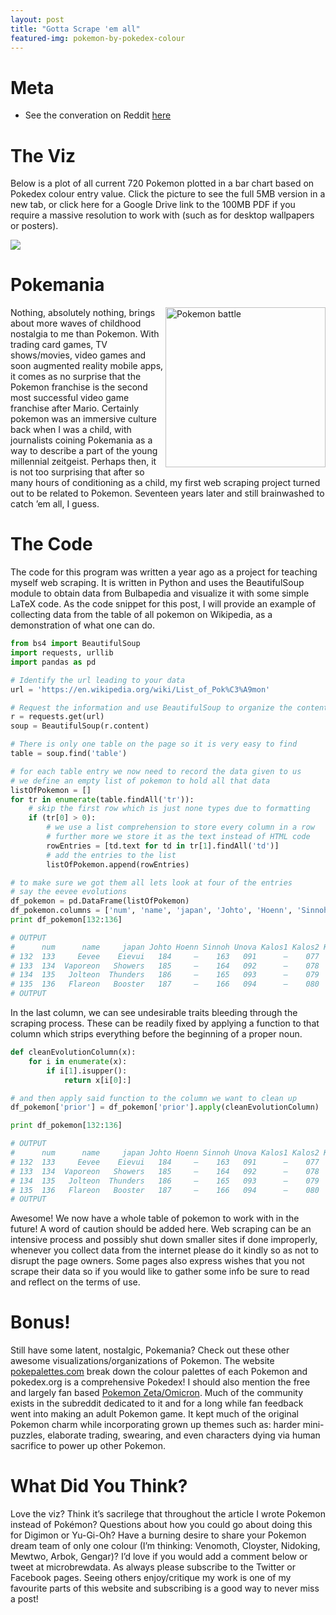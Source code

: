 ```yaml
---
layout: post
title: "Gotta Scrape 'em all"
featured-img: pokemon-by-pokedex-colour
---
```

# Meta
- See the converation on Reddit [here](https://www.reddit.com/r/dataisbeautiful/comments/3vnrjx/pokemon_plotted_by_pokedex_colour_entry_oc/)

# The Viz

Below is a plot of all current 720 Pokemon plotted in a bar chart based on Pokedex colour entry value.
Click the picture to see the full 5MB version in a new tab, or click here for a Google Drive link to the 100MB PDF if you require a massive resolution to work with (such as for desktop wallpapers or posters).

![](https://github.com/Brian-Yee/brian-yee.github.io/blob/master/assets/img/pics/pokemon-scrape/00-pokemon.png?raw=true)

# Pokemania
<img align="right" src="https://raw.githubusercontent.com/Brian-Yee/brian-yee.github.io/master/assets/img/pics/pokemon-scrape/01-pokemon-battle.jpg" alt="Pokemon battle" style="width: 256px;"/>
Nothing, absolutely nothing, brings about more waves of childhood nostalgia to me than Pokemon.
With trading card games, TV shows/movies, video games and soon augmented reality mobile apps, it comes as no surprise that the Pokemon franchise is the second most successful video game franchise after Mario.
Certainly pokemon was an immersive culture back when I was a child, with journalists coining Pokemania as a way to describe a part of the young millennial zeitgeist.
Perhaps then, it is not too surprising that after so many hours of conditioning as a child, my first web scraping project turned out to be related to Pokemon.
Seventeen years later and still brainwashed to catch ’em all, I guess.



# The Code
The code for this program was written a year ago as a project for teaching myself web scraping.
It is written in  Python and uses the BeautifulSoup module to obtain data from Bulbapedia and visualize it with some simple LaTeX code.
As the code snippet for this post, I will provide an example of collecting data from the table of all pokemon on Wikipedia, as a demonstration of what one can do.

```python
from bs4 import BeautifulSoup
import requests, urllib
import pandas as pd

# Identify the url leading to your data
url = 'https://en.wikipedia.org/wiki/List_of_Pok%C3%A9mon'

# Request the information and use BeautifulSoup to organize the content
r = requests.get(url)
soup = BeautifulSoup(r.content)

# There is only one table on the page so it is very easy to find
table = soup.find('table')

# for each table entry we now need to record the data given to us
# we define an empty list of pokemon to hold all that data
listOfPokemon = []
for tr in enumerate(table.findAll('tr')):
    # skip the first row which is just none types due to formatting
    if (tr[0] > 0):
        # we use a list comprehension to store every column in a row
        # further more we store it as the text instead of HTML code
        rowEntries = [td.text for td in tr[1].findAll('td')]
        # add the entries to the list
        listOfPokemon.append(rowEntries)

# to make sure we got them all lets look at four of the entries
# say the eevee evolutions 
df_pokemon = pd.DataFrame(listOfPokemon)
df_pokemon.columns = ['num', 'name', 'japan', 'Johto', 'Hoenn', 'Sinnoh', 'Unova', 'Kalos1', 'Kalos2', 'Kalos3', 'prior']
print df_pokemon[132:136]

# OUTPUT
#      num      name     japan Johto Hoenn Sinnoh Unova Kalos1 Kalos2 Kalos3      prior  
# 132  133     Eevee    Eievui   184     –    163   091      –    077      –    133aEgg  
# 133  134  Vaporeon   Showers   185     –    164   092      –    078      –  133bEevee  
# 134  135   Jolteon  Thunders   186     –    165   093      –    079      –  133cEevee  
# 135  136   Flareon   Booster   187     –    166   094      –    080      –  133dEevee 
# OUTPUT
```

In the last column, we can see undesirable traits bleeding through the scraping process.
These can be readily fixed by applying a function to that column which strips everything before the beginning of a proper noun.

```python
def cleanEvolutionColumn(x):
    for i in enumerate(x):
        if i[1].isupper():
            return x[i[0]:]

# and then apply said function to the column we want to clean up
df_pokemon['prior'] = df_pokemon['prior'].apply(cleanEvolutionColumn)

print df_pokemon[132:136]

# OUTPUT
#      num      name     japan Johto Hoenn Sinnoh Unova Kalos1 Kalos2 Kalos3  prior  
# 132  133     Eevee    Eievui   184     –    163   091      –    077      –    Egg  
# 133  134  Vaporeon   Showers   185     –    164   092      –    078      –  Eevee  
# 134  135   Jolteon  Thunders   186     –    165   093      –    079      –  Eevee  
# 135  136   Flareon   Booster   187     –    166   094      –    080      –  Eevee 
# OUTPUT
```

Awesome!
We now have a whole table of pokemon to work with in the future!
A word of caution should be added here.
Web scraping can be an intensive process and possibly shut down smaller sites if done improperly, whenever you collect data from the internet please do it kindly so as not to disrupt the page owners.
Some pages also express wishes that you not scrape their data so if you would like to gather some info be sure to read and reflect on the terms of use.

# Bonus!

Still have some latent, nostalgic, Pokemania?
Check out these other awesome visualizations/organizations of Pokemon.
The website [pokepalettes.com](www.pokepalettes.com) break down the colour palettes of each Pokemon and pokedex.org is a comprehensive Pokedex!
I should also mention the free and largely fan based [Pokemon Zeta/Omicron](https://zo.p-insurgence.com).
Much of the community exists in the subreddit dedicated to it and for a long while fan feedback went into making an adult Pokemon game.
It kept much of the original Pokemon charm while incorporating grown up themes such as: harder mini-puzzles, elaborate trading, swearing, and even characters dying via human sacrifice to power up other Pokemon.

# What Did You Think?

Love the viz?
Think it’s sacrilege that throughout the article I wrote Pokemon instead of Pokémon?
Questions about how you could go about doing this for Digimon or Yu-Gi-Oh?
Have a burning desire to share your Pokemon dream team of only one colour (I’m thinking: Venomoth, Cloyster, Nidoking, Mewtwo, Arbok, Gengar)?
I’d love if you would add a comment below or tweet at microbrewdata.
As always please subscribe to the Twitter or Facebook pages.
Seeing others enjoy/critique my work is one of my favourite parts of this website and subscribing is a good way to never miss a post!

